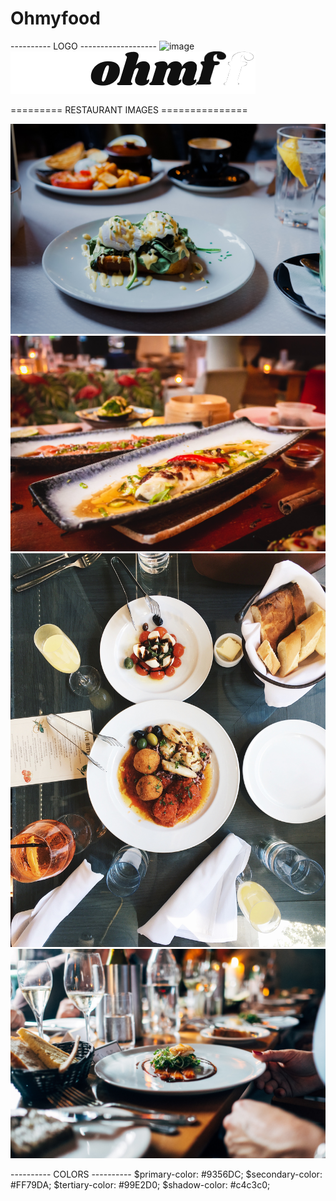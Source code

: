# Ohmyfood

---------- LOGO -------------------
![image](https://user-images.githubusercontent.com/72757068/151578719-f29ef6b6-ede8-4392-a2cf-9e059f6b2f42.png)
![logo](https://github.com/Crossy1/BrianCrosdale_project-3_04-01-22_A/blob/main/BrianCrosdale_project-3_04-01-22_A/images/logo/ohmyfood.png)



========= RESTAURANT IMAGES ===============

![bastille](https://github.com/Crossy1/BrianCrosdale_project-3_04-01-22_A/blob/main/BrianCrosdale_project-3_04-01-22_A/images/restaurants/bastille.jpg)
![Le Gourmand](https://github.com/Crossy1/BrianCrosdale_project-3_04-01-22_A/blob/main/BrianCrosdale_project-3_04-01-22_A/images/restaurants/le_gourmand.jpg)
![Enchanted Plate](https://github.com/Crossy1/BrianCrosdale_project-3_04-01-22_A/blob/main/BrianCrosdale_project-3_04-01-22_A/images/restaurants/the_enchanted_plate.jpg)
![Full Palette](https://github.com/Crossy1/BrianCrosdale_project-3_04-01-22_A/blob/main/BrianCrosdale_project-3_04-01-22_A/images/restaurants/the_full_palette.jpg)





---------- COLORS ----------
$primary-color: #9356DC;
$secondary-color: #FF79DA;
$tertiary-color: #99E2D0;
$shadow-color: #c4c3c0;


